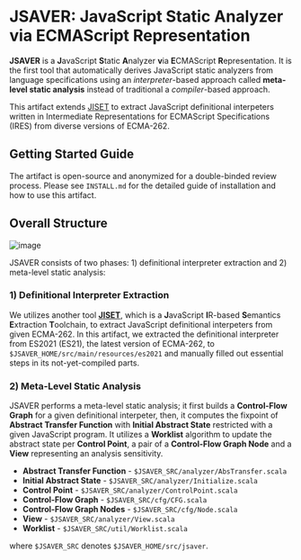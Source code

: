 # JSAVER: JavaScript Static Analyzer via ECMAScript Representation

**JSAVER** is a **J**avaScript **S**tatic **A**nalyzer **v**ia **E**CMAScript
**R**epresentation.  It is the first tool that automatically derives JavaScript
static analyzers from language specifications using an _interpreter_-based
approach called **meta-level static analysis** instead of traditional a
_compiler_-based approach.

This artifact extends [JISET](https://github.com/kaist-plrg/jiset) to extract
JavaScript definitional interpeters written in Intermediate Representations for
ECMAScript Specifications (IRES) from diverse versions of ECMA-262.


## Getting Started Guide
The artifact is open-source and anonymized for a double-binded review process.
Please see `INSTALL.md` for the detailed guide of installation and how to use
this artifact.


## Overall Structure

![image](https://user-images.githubusercontent.com/6766660/173753671-01981c6d-9ab2-4640-b2a8-f045b50cfbb4.png)

JSAVER consists of two phases: 1) definitional interpreter extraction and 2)
meta-level static analysis:

### 1) Definitional Interpreter Extraction
We utilizes another tool [**JISET**](https://github.com/kaist-plrg/jiset), which
is a **J**avaScript **I**R-based **S**emantics **E**xtraction **T**oolchain, to
extract JavaScript definitional interpeters from given ECMA-262.  In this
artifact, we extracted the definitional interpreter from ES2021 (ES21), the
latest version of ECMA-262, to `$JSAVER_HOME/src/main/resources/es2021` and
manually filled out essential steps in its not-yet-compiled parts.

### 2) Meta-Level Static Analysis
JSAVER performs a meta-level static analysis; it first builds a **Control-Flow
Graph** for a given definitional interpeter, then, it computes the fixpoint of
**Abstract Transfer Function** with **Initial Abstract State** restricted with a
given JavaScript program.  It utilizes a **Worklist** algorithm to update the
abstract state per **Control Point**, a pair of a **Control-Flow Graph Node**
and a **View** representing an analysis sensitivity.

- **Abstract Transfer Function** - `$JSAVER_SRC/analyzer/AbsTransfer.scala`
- **Initial Abstract State** - `$JSAVER_SRC/analyzer/Initialize.scala`
- **Control Point** - `$JSAVER_SRC/analyzer/ControlPoint.scala`
- **Control-Flow Graph** - `$JSAVER_SRC/cfg/CFG.scala`
- **Control-Flow Graph Nodes** - `$JSAVER_SRC/cfg/Node.scala`
- **View** - `$JSAVER_SRC/analyzer/View.scala`
- **Worklist** - `$JSAVER_SRC/util/Worklist.scala`

where `$JSAVER_SRC` denotes `$JSAVER_HOME/src/jsaver`.
